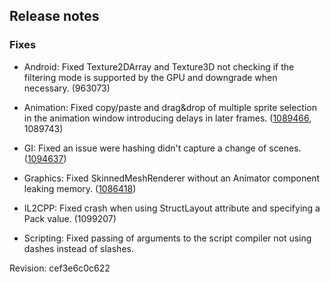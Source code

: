 ## Release notes

### Fixes

-   Android: Fixed Texture2DArray and Texture3D not checking if the filtering mode is supported by the GPU and downgrade when necessary. (963073)

-   Animation: Fixed copy/paste and drag&drop of multiple sprite selection in the animation window introducing delays in later frames. ([1089466](https://issuetracker.unity3d.com/issues/importing-sprites-into-the-animation-timeline-results-in-some-sprites-being-duplicates-of-each-other), 1089743)

-   GI: Fixed an issue were hashing didn\'t capture a change of scenes. ([1094637](https://issuetracker.unity3d.com/issues/environment-lighting-is-not-applied-when-loading-a-duplicated-scene-via-scenemanager-dot-loadscene))

-   Graphics: Fixed SkinnedMeshRenderer without an Animator component leaking memory. ([1086418](https://issuetracker.unity3d.com/issues/rendering-a-scene-with-a-skinned-mesh-renderer-causes-a-jobtempalloc-memory-leak))

-   IL2CPP: Fixed crash when using StructLayout attribute and specifying a Pack value. (1099207)

-   Scripting: Fixed passing of arguments to the script compiler not using dashes instead of slashes.

Revision: cef3e6c0c622
